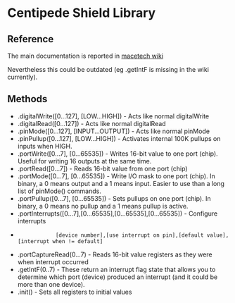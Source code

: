 # Centipede Shield Library

## Reference

The main documentation is reported in [macetech wiki](https://docs.macetech.com/doku.php/centipede_shield)

Nevertheless this could be outdated (eg .getIntF is missing in the wiki currently).

## Methods

* .digitalWrite([0...127], [LOW...HIGH]) - Acts like normal digitalWrite
* .digitalRead([0...127]) - Acts like normal digitalRead
* .pinMode([0...127], [INPUT...OUTPUT]) - Acts like normal pinMode
* .pinPullup([0...127], [LOW...HIGH]) - Activates internal 100K pullups on inputs when HIGH.
* .portWrite([0...7], [0...65535]) - Writes 16-bit value to one port (chip). Useful for writing 16 outputs at the same time.
* .portRead([0...7]) - Reads 16-bit value from one port (chip)
* .portMode([0...7], [0...65535]) - Write I/O mask to one port (chip). In binary, a 0 means output and a 1 means input. Easier to use than a long list of pinMode() commands.
* .portPullup([0...7], [0...65535]) - Sets pullups on one port (chip). In binary, a 0 means no pullup and a 1 means pullup is active.
* .portInterrupts([0...7],[0...65535],[0...65535],[0...65535]) - Configure interrupts
*                 [device number],[use interrupt on pin],[default value],[interrupt when != default]
* .portCaptureRead(0...7) - Reads 16-bit value registers as they were when interrupt occurred
* .getIntF(0..7) - These return an interrupt flag state that allows you to determine which port (device) produced an interrupt (and it could be more than one device).
* .init() - Sets all registers to initial values

